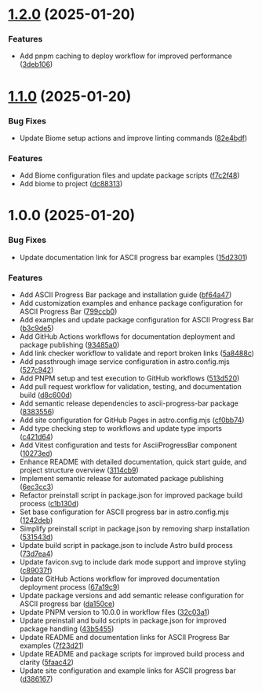 # [1.2.0](https://github.com/yacosta738/ascii-progress-bar/compare/v1.1.0...v1.2.0) (2025-01-20)


### Features

* Add pnpm caching to deploy workflow for improved performance ([3deb106](https://github.com/yacosta738/ascii-progress-bar/commit/3deb106bb55eea809f3765e690eef1e4ef4812d6))

# [1.1.0](https://github.com/yacosta738/ascii-progress-bar/compare/v1.0.0...v1.1.0) (2025-01-20)


### Bug Fixes

* Update Biome setup actions and improve linting commands ([82e4bdf](https://github.com/yacosta738/ascii-progress-bar/commit/82e4bdf6eeef2989f6d5e042021cd4ec388a6f62))


### Features

* Add Biome configuration files and update package scripts ([f7c2f48](https://github.com/yacosta738/ascii-progress-bar/commit/f7c2f48afecf1e8e7eb5b37e7086d8e346e24e11))
* Add biome to project ([dc88313](https://github.com/yacosta738/ascii-progress-bar/commit/dc8831379ad4c1431bfde6978b7b9a2fdd324289))

# 1.0.0 (2025-01-20)


### Bug Fixes

* Update documentation link for ASCII progress bar examples ([15d2301](https://github.com/yacosta738/ascii-progress-bar/commit/15d230190c1e26269e9a5774e9c48a780e595270))


### Features

* Add ASCII Progress Bar package and installation guide ([bf64a47](https://github.com/yacosta738/ascii-progress-bar/commit/bf64a4786ae5c424580e3b54960d9f4e98aafa07))
* Add customization examples and enhance package configuration for ASCII Progress Bar ([799ccb0](https://github.com/yacosta738/ascii-progress-bar/commit/799ccb0bc7b37d7a40ff48f569759a07b670dca6))
* Add examples and update package configuration for ASCII Progress Bar ([b3c9de5](https://github.com/yacosta738/ascii-progress-bar/commit/b3c9de582baef65af715f67f5addb37f8d5c93a3))
* Add GitHub Actions workflows for documentation deployment and package publishing ([93485a0](https://github.com/yacosta738/ascii-progress-bar/commit/93485a0d04ead826b84f443a4b41d0cc89e9472d))
* Add link checker workflow to validate and report broken links ([5a8488c](https://github.com/yacosta738/ascii-progress-bar/commit/5a8488c1c5d664d53e9e0665bfe08ce244893761))
* Add passthrough image service configuration in astro.config.mjs ([527c942](https://github.com/yacosta738/ascii-progress-bar/commit/527c942280843eda5e502e72a63828b0e36e82bb))
* Add PNPM setup and test execution to GitHub workflows ([513d520](https://github.com/yacosta738/ascii-progress-bar/commit/513d5205380d9783128699426d0b053de2b5d6f5))
* Add pull request workflow for validation, testing, and documentation build ([d8c600d](https://github.com/yacosta738/ascii-progress-bar/commit/d8c600d5d550b812e05c9bd83e36f7497e90deff))
* Add semantic release dependencies to ascii-progress-bar package ([8383556](https://github.com/yacosta738/ascii-progress-bar/commit/8383556e5577ae22e932f531ed90605a4378c261))
* Add site configuration for GitHub Pages in astro.config.mjs ([cf0bb74](https://github.com/yacosta738/ascii-progress-bar/commit/cf0bb74b7f5327f7cd89118495ac23c4766fcb27))
* Add type checking step to workflows and update type imports ([c421d64](https://github.com/yacosta738/ascii-progress-bar/commit/c421d6473a59e191f8bbc24cf9c7f6dc7c478704))
* Add Vitest configuration and tests for AsciiProgressBar component ([10273ed](https://github.com/yacosta738/ascii-progress-bar/commit/10273edae86222c50b964fe7c9cad1ea53eced0e))
* Enhance README with detailed documentation, quick start guide, and project structure overview ([3114cb9](https://github.com/yacosta738/ascii-progress-bar/commit/3114cb92ff6b938f60a18f847b6f1e054beb8acb))
* Implement semantic release for automated package publishing ([6ec3cc3](https://github.com/yacosta738/ascii-progress-bar/commit/6ec3cc3a1e7febf77954136701bfbe1c6783aecd))
* Refactor preinstall script in package.json for improved package build process ([c1b130d](https://github.com/yacosta738/ascii-progress-bar/commit/c1b130d212a6274187011e07b04ad5811fe29341))
* Set base configuration for ASCII progress bar in astro.config.mjs ([1242deb](https://github.com/yacosta738/ascii-progress-bar/commit/1242deb615fed869885b07eb9f944ab45ccdf4aa))
* Simplify preinstall script in package.json by removing sharp installation ([531543d](https://github.com/yacosta738/ascii-progress-bar/commit/531543d4eb0ef7f9064efeeac6e4aacfe2bb3ce9))
* Update build script in package.json to include Astro build process ([73d7ea4](https://github.com/yacosta738/ascii-progress-bar/commit/73d7ea441922efbc5c1fc69a943c8a05a1d7cf66))
* Update favicon.svg to include dark mode support and improve styling ([c89037f](https://github.com/yacosta738/ascii-progress-bar/commit/c89037f37c96a848d7db528327d2a769be52f790))
* Update GitHub Actions workflow for improved documentation deployment process ([67a19c9](https://github.com/yacosta738/ascii-progress-bar/commit/67a19c9608d24498dd6ff7e329e8d509837ac5db))
* Update package versions and add semantic release configuration for ASCII progress bar ([da150ce](https://github.com/yacosta738/ascii-progress-bar/commit/da150ced4c44e1a92de047926059bcde6b7dc745))
* Update PNPM version to 10.0.0 in workflow files ([32c03a1](https://github.com/yacosta738/ascii-progress-bar/commit/32c03a13c0b3db251a9f21b7d9628a4597ada7d5))
* Update preinstall and build scripts in package.json for improved package handling ([43b5455](https://github.com/yacosta738/ascii-progress-bar/commit/43b54553e57eeff7b21366514f4d8b26ce95c2e8))
* Update README and documentation links for ASCII Progress Bar examples ([7f23d21](https://github.com/yacosta738/ascii-progress-bar/commit/7f23d2130f4d9b93ba0b42379481c9df76d8f145))
* Update README and package scripts for improved build process and clarity ([5faac42](https://github.com/yacosta738/ascii-progress-bar/commit/5faac42789cf5b0daf36bbfb61279218b21bb5d1))
* Update site configuration and example links for ASCII progress bar ([d386167](https://github.com/yacosta738/ascii-progress-bar/commit/d386167ddfa7d0a98f1f2a5fd872bff968f05a59))
